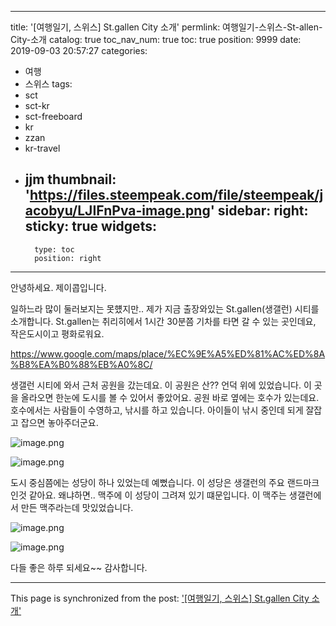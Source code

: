 
---
title: '[여행일기, 스위스] St.gallen City 소개'
permlink: 여행일기-스위스-St-allen-City-소개
catalog: true
toc_nav_num: true
toc: true
position: 9999
date: 2019-09-03 20:57:27
categories:
- 여행
- 스위스
tags:
- sct
- sct-kr
- sct-freeboard
- kr
- zzan
- kr-travel
- jjm
thumbnail: 'https://files.steempeak.com/file/steempeak/jacobyu/LJIFnPva-image.png'
sidebar:
    right:
        sticky: true
widgets:
    -
        type: toc
        position: right
---


안녕하세요. 제이콥입니다.

일하느라 많이 둘러보지는 못헀지만.. 제가 지금 출장와있는 St.gallen(생갤런) 시티를 소개합니다. St.gallen는 취리히에서 1시간 30분쯤 기차를 타면 갈 수 있는 곳인데요, 작은도시이고 평화로워요.

https://www.google.com/maps/place/%EC%9E%A5%ED%81%AC%ED%8A%B8%EA%B0%88%EB%A0%8C/

생갤런 시티에 와서 근처 공원을 갔는데요. 이 공원은 산?? 언덕 위에 있었습니다. 이 곳을 올라오면 한눈에 도시를 볼 수 있어서 좋았어요. 공원 바로 옆에는 호수가 있는데요. 호수에서는 사람들이 수영하고, 낚시를 하고 있습니다. 아이들이 낚시 중인데 되게 잘잡고 잡으면 놓아주더군요.

![image.png](https://files.steempeak.com/file/steempeak/jacobyu/LJIFnPva-image.png)

![image.png](https://files.steempeak.com/file/steempeak/jacobyu/dUnZHXK3-image.png)

도시 중심쯤에는 성당이 하나 있었는데 예뻤습니다. 이 성당은 생갤런의 주요 랜드마크인것 같아요. 왜냐하면.. 맥주에 이 성당이 그려져 있기 떄문입니다. 이 맥주는 생갤런에서 만든 맥주라는데 맛있었습니다. 

![image.png](https://files.steempeak.com/file/steempeak/jacobyu/LYkTdlpL-image.png)

![image.png](https://files.steempeak.com/file/steempeak/jacobyu/0Y8J6DGs-image.png)

다들 좋은 하루 되세요~~
감사합니다.



- - -

This page is synchronized from the post: ['[여행일기, 스위스] St.gallen City 소개'](https://steempeak.com/@jacobyu/st-gallen-city)
